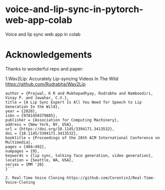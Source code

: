# voice-and-lip-sync-in-pytorch-web-app-colab
Voice and lip sync web app in colab







# Acknowledgements
Thanks to wonderful repo and paper:

1.Wav2Lip: Accurately Lip-syncing Videos In The Wild https://github.com/Rudrabha/Wav2Lip
```@inproceedings{10.1145/3394171.3413532,
author = {Prajwal, K R and Mukhopadhyay, Rudrabha and Namboodiri, Vinay P. and Jawahar, C.V.},
title = {A Lip Sync Expert Is All You Need for Speech to Lip Generation In the Wild},
year = {2020},
isbn = {9781450379885},
publisher = {Association for Computing Machinery},
address = {New York, NY, USA},
url = {https://doi.org/10.1145/3394171.3413532},
doi = {10.1145/3394171.3413532},
booktitle = {Proceedings of the 28th ACM International Conference on Multimedia},
pages = {484–492},
numpages = {9},
keywords = {lip sync, talking face generation, video generation},
location = {Seattle, WA, USA},
series = {MM '20}
}```

2. Real-Time Voice Cloning https://github.com/CorentinJ/Real-Time-Voice-Cloning

